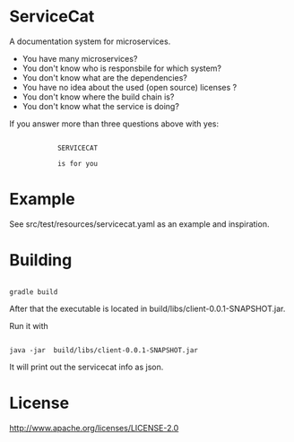# ServiceCat 

A documentation system for microservices.

- You have many microservices? 
- You don't know who is responsbile for which system? 
- You don't know what are the dependencies?
- You have no idea about the used (open source) licenses ?
- You don't know where the build chain is?
- You don't know what the service is doing?

If you answer more than three questions above with yes:

```
       
            SERVICECAT
        
            is for you
```

# Example

See src/test/resources/servicecat.yaml as an example and inspiration.

# Building

```

gradle build

```

After that the executable is located in build/libs/client-0.0.1-SNAPSHOT.jar.

Run it with

```

java -jar  build/libs/client-0.0.1-SNAPSHOT.jar

```

It will print out the servicecat info as json.


# License

http://www.apache.org/licenses/LICENSE-2.0
